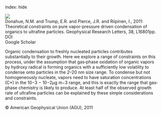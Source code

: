 index: hide

<div class="Citation">
    <div class="Citation-thumb CitationThumb-linked"  data-href="https://doi.org/10.1029/2011gl048115">
      <img src="https://static.claimspace.cloud/climate-study-static/refs/thumbs/7/Donahue_et_al_2011b-thumb.png" />
    </div>

  <div class="Citation-body">
    <div class="Citation-text">Donahue, N.M. and Trump, E.R. and Pierce, J.R. and Riipinen, I., 2011: Theoretical constraints on pure vapor-pressure driven condensation of organics to ultrafine particles. <span class="Article-journal">Geophysical Research Letters, </span><span class="Article-volume">38, </span>L16801pp.</div>
    <div class="Citation-links">
      <div class="CitationLink" data-href="https://doi.org/10.1029/2011gl048115">
        <div class="CitationLink-icon CitationLink-Doi"></div>
        <div class="CitationLink-text">DOI</div>
      </div>
      <div class="CitationLink" data-href="https://scholar.google.com/scholar?q=10.1029/2011gl048115">
        <div class="CitationLink-icon CitationLink-Scholar"></div>
        <div class="CitationLink-text">Google Scholar</div>
      </div>
    </div>
  </div>
</div>

Organic condensation to freshly nucleated particles contributes substantially to their growth. Here we explore a range of constraints on this process, under the assumption that gas‐phase oxidation of organic vapors by hydroxy radical is forming organics with a sufficiently low volatility to condense onto particles in the 2–20 nm size range. To condense but not homogeneously nucleate, vapors need to have saturation concentrations (C*) in the 10−3 − 10−2μg m−3 range, and this is exactly the range that gas‐phase chemistry is likely to produce. At least half of the observed growth rate of ultrafine particles can be explained by these simple considerations and constraints.

<div class="Citation-copy">
&copy; American Geophysical Union (AGU), 2011
</div>